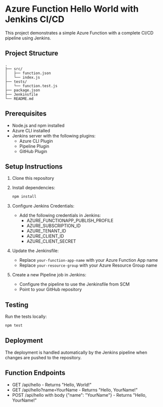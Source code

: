 # Azure Function Hello World with Jenkins CI/CD

This project demonstrates a simple Azure Function with a complete CI/CD pipeline using Jenkins.

## Project Structure

```
.
├── src/
│   ├── function.json
│   └── index.js
├── tests/
│   └── function.test.js
├── package.json
├── Jenkinsfile
└── README.md
```

## Prerequisites

- Node.js and npm installed
- Azure CLI installed
- Jenkins server with the following plugins:
  - Azure CLI Plugin
  - Pipeline Plugin
  - GitHub Plugin

## Setup Instructions

1. Clone this repository
2. Install dependencies:
   ```bash
   npm install
   ```

3. Configure Jenkins Credentials:
   - Add the following credentials in Jenkins:
     - AZURE_FUNCTIONAPP_PUBLISH_PROFILE
     - AZURE_SUBSCRIPTION_ID
     - AZURE_TENANT_ID
     - AZURE_CLIENT_ID
     - AZURE_CLIENT_SECRET

4. Update the Jenkinsfile:
   - Replace `your-function-app-name` with your Azure Function App name
   - Replace `your-resource-group` with your Azure Resource Group name

5. Create a new Pipeline job in Jenkins:
   - Configure the pipeline to use the Jenkinsfile from SCM
   - Point to your GitHub repository

## Testing

Run the tests locally:
```bash
npm test
```

## Deployment

The deployment is handled automatically by the Jenkins pipeline when changes are pushed to the repository.

## Function Endpoints

- GET /api/hello - Returns "Hello, World!"
- GET /api/hello?name=YourName - Returns "Hello, YourName!"
- POST /api/hello with body {"name": "YourName"} - Returns "Hello, YourName!" 